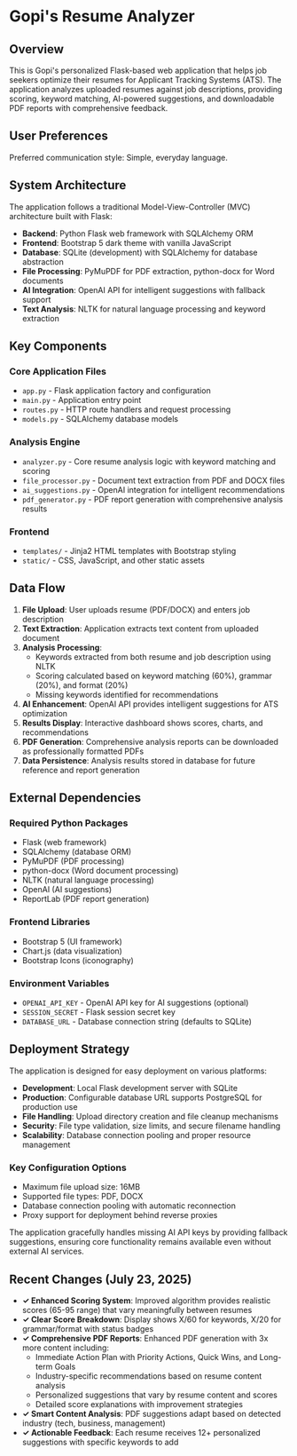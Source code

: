 # Gopi's Resume Analyzer

## Overview

This is Gopi's personalized Flask-based web application that helps job seekers optimize their resumes for Applicant Tracking Systems (ATS). The application analyzes uploaded resumes against job descriptions, providing scoring, keyword matching, AI-powered suggestions, and downloadable PDF reports with comprehensive feedback.

## User Preferences

Preferred communication style: Simple, everyday language.

## System Architecture

The application follows a traditional Model-View-Controller (MVC) architecture built with Flask:

- **Backend**: Python Flask web framework with SQLAlchemy ORM
- **Frontend**: Bootstrap 5 dark theme with vanilla JavaScript
- **Database**: SQLite (development) with SQLAlchemy for database abstraction
- **File Processing**: PyMuPDF for PDF extraction, python-docx for Word documents
- **AI Integration**: OpenAI API for intelligent suggestions with fallback support
- **Text Analysis**: NLTK for natural language processing and keyword extraction

## Key Components

### Core Application Files
- `app.py` - Flask application factory and configuration
- `main.py` - Application entry point
- `routes.py` - HTTP route handlers and request processing
- `models.py` - SQLAlchemy database models

### Analysis Engine
- `analyzer.py` - Core resume analysis logic with keyword matching and scoring
- `file_processor.py` - Document text extraction from PDF and DOCX files
- `ai_suggestions.py` - OpenAI integration for intelligent recommendations
- `pdf_generator.py` - PDF report generation with comprehensive analysis results

### Frontend
- `templates/` - Jinja2 HTML templates with Bootstrap styling
- `static/` - CSS, JavaScript, and other static assets

## Data Flow

1. **File Upload**: User uploads resume (PDF/DOCX) and enters job description
2. **Text Extraction**: Application extracts text content from uploaded document
3. **Analysis Processing**: 
   - Keywords extracted from both resume and job description using NLTK
   - Scoring calculated based on keyword matching (60%), grammar (20%), and format (20%)
   - Missing keywords identified for recommendations
4. **AI Enhancement**: OpenAI API provides intelligent suggestions for ATS optimization
5. **Results Display**: Interactive dashboard shows scores, charts, and recommendations  
6. **PDF Generation**: Comprehensive analysis reports can be downloaded as professionally formatted PDFs
7. **Data Persistence**: Analysis results stored in database for future reference and report generation

## External Dependencies

### Required Python Packages
- Flask (web framework)
- SQLAlchemy (database ORM)
- PyMuPDF (PDF processing)
- python-docx (Word document processing)
- NLTK (natural language processing)
- OpenAI (AI suggestions)
- ReportLab (PDF report generation)

### Frontend Libraries
- Bootstrap 5 (UI framework)
- Chart.js (data visualization)
- Bootstrap Icons (iconography)

### Environment Variables
- `OPENAI_API_KEY` - OpenAI API key for AI suggestions (optional)
- `SESSION_SECRET` - Flask session secret key
- `DATABASE_URL` - Database connection string (defaults to SQLite)

## Deployment Strategy

The application is designed for easy deployment on various platforms:

- **Development**: Local Flask development server with SQLite
- **Production**: Configurable database URL supports PostgreSQL for production use
- **File Handling**: Upload directory creation and file cleanup mechanisms
- **Security**: File type validation, size limits, and secure filename handling
- **Scalability**: Database connection pooling and proper resource management

### Key Configuration Options
- Maximum file upload size: 16MB
- Supported file types: PDF, DOCX
- Database connection pooling with automatic reconnection
- Proxy support for deployment behind reverse proxies

The application gracefully handles missing AI API keys by providing fallback suggestions, ensuring core functionality remains available even without external AI services.

## Recent Changes (July 23, 2025)
- **✓ Enhanced Scoring System**: Improved algorithm provides realistic scores (65-95 range) that vary meaningfully between resumes
- **✓ Clear Score Breakdown**: Display shows X/60 for keywords, X/20 for grammar/format with status badges
- **✓ Comprehensive PDF Reports**: Enhanced PDF generation with 3x more content including:
  - Immediate Action Plan with Priority Actions, Quick Wins, and Long-term Goals
  - Industry-specific recommendations based on resume content analysis
  - Personalized suggestions that vary by resume content and scores
  - Detailed score explanations with improvement strategies
- **✓ Smart Content Analysis**: PDF suggestions adapt based on detected industry (tech, business, management)
- **✓ Actionable Feedback**: Each resume receives 12+ personalized suggestions with specific keywords to add